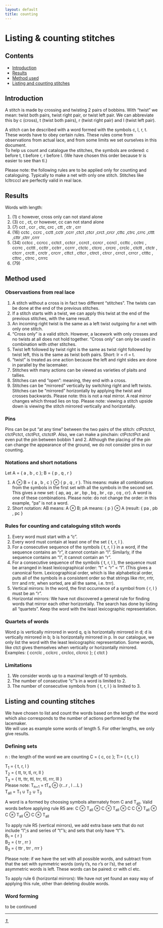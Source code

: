 ```yaml
---
layout: default
title: counting
---
```


# Listing & counting stitches

## Contents

* [Introduction](#introduction)
* [Results](#results)
* [Method used](#method_used)
* [Listing and counting stitches](#listing_and_counting_stitches)

## Introduction

A stitch is made by crossing and twisting 2 pairs of bobbins. With “twist” we mean: twist both pairs, twist right pair, or twist left pair. We can abbreviate this by c (cross), t (twist both pairs), r (twist right pair) and l (twist left pair).    

A stitch can be described with a word formed with the symbols c, l, r, t. These words have to obey certain rules. These rules come from observations from actual lace, and from some limits we set ourselves in this document.    
To help us count and catalogue the stitches, the symbols are ordered: c before t, t before r, r before l. (We have chosen this order because tr is easier to see than tl.)     

Please note: the following rules are to be applied only for counting and cataloguing. Typically to make a net with only one stitch. Stitches like <span class="stch">lcltrcccl</span> are perfectly valid in real lace. 

## Results

Words with length:

1. (1) c however, cross only can not stand alone     
2. (3) cc , ct, cr	however, cc can not stand alone       
3. (7) cct , ccr , ctc, crc , ctt , ctr , crr      
4. (16) cctc , ccrc , cctt ,cctr ,ccrr ,ctct ,ctcr ,crct ,crcr ,cttc ,ctrc ,crrc ,cttt ,cttr ,ctrr ,crrr     
5. (34) cctcc , ccrcc , cctct , cctcr , ccrct , ccrcr , ccrcl , ccttc , cctrc , ccrrc , ccttt , ccttr , cctrr , ccrrr , ctctc , ctcrc , crcrc , crclc , ctctt , ctctr , ctcrr , crctt , crctr , crcrr , cttct , cttcr , ctrct , ctrcr , crrct , crrcr , ctttc , cttrc , ctrrc , crrrc      
6. (79) 

## Method used

### Observastions from real lace

1. A stitch without a cross is in fact two different “stitches”. The twists can be done at the end of the previous stitches.
2. If a stitch starts with a twist, we can apply this twist at the end of the previous stitches, with the same result.
3. An incoming right twist is the same as a left twist outgoing for a net with only one stitch.
4. “Cross only” is a valid stitch. However, a lacework with only crosses and no twists at all does not hold together. “Cross only” can only be used in combination with other stitches.
5. Twist left followed by twist right is the same as twist right followed by twist left, this is the same as twist both pairs. Short: lr = rl = t.
6. “twist” is treated as one action because the left and right sides are done in parallel by the lacemaker.
7. Stitches with many actions can be viewed as varieties of plaits and tallies.
8. Stitches can end “open”: meaning, they end with a cross.
9. Stitches can be “mirrored” vertically by switching right and left twists. Stitches can be “mirrored” horizontally by applying the twist and crosses backwards. Please note: this is not a real mirror. A real mirror changes which thread lies on top. Please note: viewing a stitch upside down is viewing the stitch mirrored vertically and horizontally.

### Pins

Pins can be put “at any time” between the two pairs of the stitch: <span class="stch">ctPctctct</span>, <span class="stch">ctctPctct</span>, <span class="stch"> ctctPct</span>, <span class="stch">ctctctP</span>. Also, we can make a pinchain: <span class="stch">ctPctctPct</span> and even put the pin between bobbin 1 and 2. Although the placing of the pin can change the appearance of the ground, we do not consider pins in our counting.   

### Notations and short notations

Let A = { a , b , c }; B = { p , q , r }  
1. A &otimes; B = { a , b , c } &otimes; { p , q , r }. This means: make all combinations from the symbols in the first set with all the symbols in the second set. This gives a new set: { ap, aq , ar , bp , bq , br , cp , cq , cr}. A word is one of these combinations. Please note: do not change the order: in this example, “pa” is not a word.   
2. Short notation: AB means: A &otimes; B; pA means: { p } &otimes; A (result: { pa , pb , pc }   

### Rules for counting and cataloguing stitch words

1. Every word must start with a “c”.
2. Every word must contain at least one of the set { t, r, l }.
3. For a consecutive sequence of the symbols { t, r, l } in a word, if the sequence contains an “r”, it cannot contain an “l”. Similarly, if the sequence contains an “l”, it cannot contain an “r”.
4. For a consecutive sequence of the symbols { t, r, l }, the sequence must be arranged in least lexicographical order: “t” < “r” < “l”. (This gives a canonical form. Lexicographical order, which is like alphabetical order, puts all of the symbols in a consistent order so that strings like rtrr, rrtr, trrr and rrtr, when sorted, are all the same, i.e. trrr).
5. Vertical mirrors: In the word, the first occurrence of a symbol from { r, l } must be an “r”.
6. Horizontal mirrors: We have not discovered a general rule for finding words that mirror each other horizontally. The search has done by listing all “quartets”. Keep the word with the least lexicographic representation. 

### Quartets of words

Word p is vertically mirrored in word q, q is horizontally mirrored in d; d is vertically mirrored in b; b is horizontally mirrored in p. In our catalogue, we only list the word with the least lexicographic representation. Some words, like ctct gives themselves when vertically or horizontally mirrored.     
Examples: { ccrclc , cclcrc , crclcc, clcrcc }; { ctct }

### Limitations

1. We consider words up to a maximal length of 10 symbols.
2. The number of consecutive “c”’s in a word is limited to 2.
3. The number of consecutive symbols from { t, r, l } is limited to 3.

## Listing and counting stitches

We have chosen to list and count the words based on the length of the word which also corresponds to the number of actions performed by the lacemaker.    
We will use as example some words of length 5. For other lengths, we only give results.   

### Defining sets
n : the length of the word we are counting
C = { c, cc }; T:= { t, r, l }

T<sub>1</sub> = { t, r, l }     
T<sub>2</sub> = { tt, tr, tl, rr, ll }     
T<sub>3</sub> = { tt, ttr, ttl, trr, tll, rrr, lll }    
Please note: T<sub>n+1</sub> = tT<sub>n</sub> &oplus; {r…r , l …L }    
T<sub>all</sub> = T<sub>1</sub> &cup; T<sub>2</sub> &cup; T<sub>3</sub>    

A word is a formed by choosing symbols alternately from C and T<sub>all</sub>. Valid words before applying rule R5 are: 
C &otimes; T<sub>all</sub> &otimes; C &otimes; T<sub>all</sub> &otimes; C
C &otimes; T<sub>all</sub> &otimes; C &otimes; T<sub>all</sub> &otimes; C &otimes; T<sub>all</sub>

To apply rule R5 (vertical mirrors), we add extra base sets that do not include “l”;s and series of “t”’s; and sets that only have “t”’s.     
B<sub>1</sub> = { r }			
B<sub>2</sub> = { tr , rr } 		 
B<sub>3</sub> = { ttr , trr , rrr }		     

Please note: if we have the set with all possible words, and subtract from that the set with symmetric words (only t’s, no r’s or l’s), the set of asymmetric words is left. These words can be paired: cr with cl etc.     

To apply rule 6 (horizontal mirrors): We have not yet found an easy way of applying this rule, other than deleting double words.     

### Word forming

to be continued







***
[&uArr;]()
